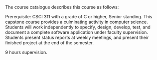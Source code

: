 The course catalogue describes this course as follows:

Prerequisite: CSCI 311 with a grade of C or higher, Senior standing.
This capstone course provides a culminating activity in computer science. Students will work independently to specify, design, develop, test, and document a complete software application under faculty supervision. Students present status reports at weekly meetings, and present their finished project at the end of the semester. 

9 hours supervision.
